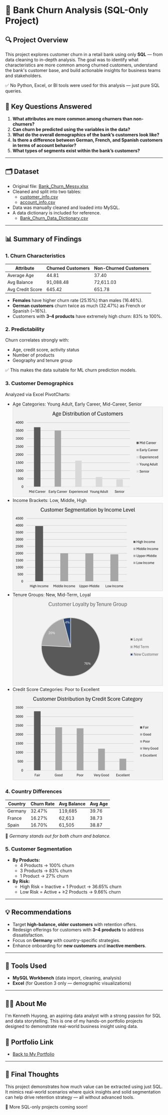 # 📁 Bank Churn Analysis (SQL-Only Project)

## 🔍 Project Overview

This project explores customer churn in a retail bank using only **SQL** — from data cleaning to in-depth analysis. The goal was to identify what characteristics are more common among churned customers, understand the bank's customer base, and build actionable insights for business teams and stakeholders.

✅ No Python, Excel, or BI tools were used for this analysis — just pure SQL queries.

## 🧠 Key Questions Answered

1. **What attributes are more common among churners than non-churners?**
2. **Can churn be predicted using the variables in the data?**
3. **What do the overall demographics of the bank’s customers look like?**
4. **Is there a difference between German, French, and Spanish customers in terms of account behavior?**
5. **What types of segments exist within the bank’s customers?**

---

## 🗂️ Dataset

- Original file: [Bank_Churn_Messy.xlsx](https://github.com/Yungssu/SQLAnalysis/blob/main/BankCHURNProject/Dataset/Bank_Churn_Messy.xlsx)
- Cleaned and split into two tables:
  - [customer_info.csv](https://github.com/Yungssu/SQLAnalysis/blob/main/BankCHURNProject/Dataset/customer_info.csv)
  - [account_info.csv](https://github.com/Yungssu/SQLAnalysis/blob/main/BankCHURNProject/Dataset/account_info.csv)
- Data was manually cleaned and loaded into MySQL.
- A data dictionary is included for reference.
  - [Bank_Churn_Data_Dictionary.csv](https://github.com/Yungssu/SQLAnalysis/blob/main/BankCHURNProject/Dataset/Bank_Churn_Data_Dictionary.csv)


---

## 📊 Summary of Findings

### 1. Churn Characteristics

| Attribute        | Churned Customers | Non-Churned Customers |
| ---------------- | ----------------- | --------------------- |
| Average Age      | 44.81             | 37.40                 |
| Avg Balance      | 91,088.48         | 72,611.03             |
| Avg Credit Score | 645.42            | 651.78                |

- **Females** have higher churn rate (25.15%) than males (16.46%).
- **German customers** churn twice as much (32.47%) as French or Spanish (\~16%).
- Customers with **3–4 products** have extremely high churn: 83% to 100%.

### 2. Predictability

Churn correlates strongly with:

- Age, credit score, activity status
- Number of products
- Geography and tenure group

✅ This makes the data suitable for ML churn prediction models.

### 3. Customer Demographics

Analyzed via Excel PivotCharts:

- Age Categories: Young Adult, Early Career, Mid-Career, Senior 
![CustomerAge Graph](https://github.com/Yungssu/SQLAnalysis/blob/main/BankCHURNProject/CustomerbyAge.png)
- Income Brackets: Low, Middle, High
![Income Graph](https://github.com/Yungssu/SQLAnalysis/blob/main/BankCHURNProject/CustomerbyIncome.png)
- Tenure Groups: New, Mid-Term, Loyal
![Tenure Graph](https://github.com/Yungssu/SQLAnalysis/blob/main/BankCHURNProject/byLoyalty.png)
- Credit Score Categories: Poor to Excellent
![CreditScore Graph](https://github.com/Yungssu/SQLAnalysis/blob/main/BankCHURNProject/CustomerbyCreditScore.png)

### 4. Country Differences

| Country | Churn Rate | Avg Balance | Avg Age |
| ------- | ---------- | ----------- | ------- |
| Germany | 32.47%     | 119,685     | 39.76   |
| France  | 16.27%     | 62,613      | 38.73   |
| Spain   | 16.70%     | 61,505      | 38.87   |

📌 *Germany stands out for both churn and balance.*

### 5. Customer Segmentation

- **By Products:**
  - 4 Products → 100% churn
  - 3 Products → 83% churn
  - 1 Product → 27% churn
- **By Risk:**
  - High Risk = Inactive + 1 Product → 36.65% churn
  - Low Risk = Active + ≥2 Products → 9.66% churn

---

## 💡 Recommendations

- Target **high-balance, older customers** with retention offers.
- Redesign offerings for customers with **3–4 products** to address dissatisfaction.
- Focus on **Germany** with country-specific strategies.
- Enhance onboarding for **new customers** and **inactive members**.

---

## 📌 Tools Used

- **MySQL Workbench** (data import, cleaning, analysis)
- **Excel** (for Question 3 only — demographic visualizations)

---


## 🙋‍♂️ About Me

I'm Kenneth Huyong, an aspiring data analyst with a strong passion for SQL and data storytelling. This is one of my hands-on portfolio projects designed to demonstrate real-world business insight using data.

  ## 🔗 Portfolio Link  
- [Back to My Portfolio](https://github.com/Yungssu/kennethHuyong.github.io)

---

## 🏁 Final Thoughts

This project demonstrates how much value can be extracted using just SQL. It mimics real-world scenarios where quick insights and solid segmentation can help drive retention strategy — all without advanced tools.

🚀 More SQL-only projects coming soon!

